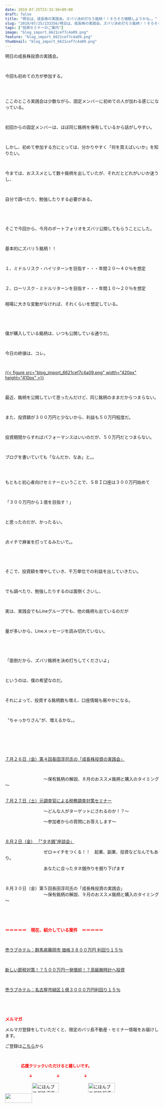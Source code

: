 ```yaml
---
date: 2019-07-25T23:33:56+09:00
draft: false
title: "明日は、成長株の実践会。ズバリ決め打ち５銘柄！！そろそろ増額しようかな。。"
slug: "2019/07/25/233356/明日は、成長株の実践会。ズバリ決め打ち５銘柄！！そろそろ増額しようかな。。"
tags: ["投資セミナーのご案内"]
image: "blog_import_6621cef7c4a09.png"
feature: "blog_import_6621cef7c4a09.png"
thumbnail: "blog_import_6621cef7c4a09.png"
---
```

<p>明日の成長株投資の実践会。</p><p> </p><p>今回も初めての方が参加する。</p><p> </p><p><br/>ここのところ実践会は少数ながら、固定メンバーに初めての人が加わる感じになっている。</p><p> </p><p>初回からの固定メンバーは、ほぼ同じ銘柄を保有しているから話がしやすい。</p><p> </p><p>しかし、初めて参加する方にとっては、分かりやすく「何を買えばいいか」を知りたい。</p><p> </p><p>今までは、おススメとして数十銘柄を出していたが、それだとどれがいいか迷うし、</p><p> </p><p>自分で調べたり、勉強したりする必要がある。</p><p> </p><p> </p><p>そこで今回から、今月のポートフォリオをズバリ公開してもらうことにした。</p><p> </p><p>基本的にズバリ５銘柄！！</p><p> </p><p>１、ミドルリスク・ハイリターンを目指す・・・年間２０～４０％を想定</p><p> </p><p>２、ローリスク・ミドルリターンを目指す・・・年間１０～２０％を想定</p><p><br/>相場に大きな変動がなければ、それくらいを想定している。</p><p> </p><p> </p><p>僕が購入している銘柄は、いつも公開している通りだ。</p><p> </p><p>今日の終値は、コレ。</p><p> </p><p><a href="blog_import_6621cef7c4a09.png">{{< figure src="blog_import_6621cef7c4a09.png" width="420px" height="410px" >}}</a></p><p> </p><p>最近、銘柄を公開していて思ったんだけど、同じ銘柄のままだからつまらない。</p><p> </p><p>また、投資額が３００万円と少ないから、利益も５０万円程度だ。</p><p> </p><p>投資期間からすればパフォーマンスはいいのだが、５０万円だとつまらない。</p><p> </p><p>ブログを書いていても「なんだか、なあ」と。。</p><p> </p><p><br/>もともと初心者向けセミナーということで、ＳＢＩ口座は３００万円始めて</p><p> </p><p>「３００万円から１億を目指す！」</p><p> </p><p>と思ったのだが、かったるい。</p><p> </p><p>点イチで麻雀を打ってるみたいで。。</p><p> </p><p> </p><p>そこで、投資額を増やしていき、千万単位での利益を出していきたい。</p><p> </p><p>でも調べたり、勉強したりするのは面倒くさいし、</p><p> </p><p>実は、実践会でもLineグループでも、他の銘柄も出ているのだが</p><p> </p><p>量が多いから、Lineメッセージを読み切れていない。</p><p> </p><p> </p><p>「面倒だから、ズバリ銘柄を決め打ちしてくださいよ」</p><p> </p><p>というのは、僕の希望なのだ。</p><p> </p><p>それによって、投資する銘柄数も増え、口座情報も賑やかになる。</p><p> </p><p>〝ちゃっかりさん″が、増えるかな。。</p><p> </p><p> </p><p> </p><p><a href="entry-12497099619.html" target="_blank">７月２６日（金）第４回長田淳司氏の「成長株投資の実践会」</a></p><p> </p><p>　　　　　　　　　～保有銘柄の解説、８月のおススメ銘柄と購入のタイミング～</p><p><br/><a href="entry-12489917228.html" target="_blank">７月２７日（土）元調査官による税務調査対策セミナー</a></p><p>　　　　　　　　　～どんな人がターゲットにされるのか！？～</p><p>　　　　　　　　　～参加者からの質問にお答えします～</p><p> </p><p><a href="entry-12490299208.html" target="_blank">８月２日（金） 「"タネ銭″座談会」</a></p><p>　　　　　　　　　ゼロ→イチをつくる！！　起業、副業、投資などなんでもあり。</p><p>　　　　　　　　　あなたに合ったタネ銭作りを掘り下げます</p><p> </p><p>８月３０日（金）第５回長田淳司氏の「成長株投資の実践会」<br/>　　　　　　　　　～保有銘柄の解説、９月のおススメ銘柄と購入のタイミング～</p><p> </p><p> </p><p><span style="font-weight: bold;"><span style="color: rgb(255, 0, 0);">＝＝＝＝＝　現在、紹介している案件　＝＝＝＝＝</span></span></p><p> </p><p><a href="entry-12497454744.html" target="_blank">売ラブホテル：群馬県藤岡市 価格３８００万円 利回り１５％</a></p><p> </p><p><a href="entry-12492433937.html" target="_blank">新しい節税対策！？５００万円一発償却！？高級腕時計へ投資</a></p><p> </p><p><a href="entry-12489345635.html" target="_blank">売ラブホテル：名古屋市緑区１億３０００万円利回り１５％</a></p><p> </p><p> </p><p><span style="font-weight: bold;"><span style="color: rgb(255, 0, 0);">メルマガ</span></span></p><p>メルマガ登録をしていただくと、限定のバリ島不動産・セミナー情報をお届けします。</p><p>ご登録は<a href="f9eeVI" target="_blank">こちら</a>から</p><p style="text-align: center;"> </p><p><font color="#ff0000" size="2"><strong>　　　　応援クリックいただけると嬉しいです。</strong></font></p><p><font color="#ff0000" size="2"><strong>　　　　　　↓　　　　　　↓　　　　　　↓</strong></font></p><p><a href="ranking.html?p_cid=01260127" id="&amp;blogmura_banner"><img alt="にほんブログ村 海外生活ブログ バリ島情報へ" border="0" height="31" src="data:image/svg+xml;charset=utf-8,%3Csvg%20xmlns%3D%22http%3A%2F%2Fwww.w3.org%2F2000%2Fsvg%22%20title%3D%22Placeholder%20for%20Images%22%20role%3D%22presentation%22%20viewBox%3D%220%200%2088%2031%22%20%2F%3E" width="88" data-src="//overseas.blogmura.com/bali/img/bali88_31.gif" style="aspect-ratio: auto 88 / 31;"/><noscript><img alt="にほんブログ村 海外生活ブログ バリ島情報へ" border="0" height="31" src="//overseas.blogmura.com/bali/img/bali88_31.gif" width="88"></noscript></a>  <a href="ranking.html?p_cid=01260127" id="&amp;blogmura_banner"><img alt="にほんブログ村 投資ブログ 不動産投資へ" border="0" height="31" src="data:image/svg+xml;charset=utf-8,%3Csvg%20xmlns%3D%22http%3A%2F%2Fwww.w3.org%2F2000%2Fsvg%22%20title%3D%22Placeholder%20for%20Images%22%20role%3D%22presentation%22%20viewBox%3D%220%200%2088%2031%22%20%2F%3E" width="88" data-src="//investment.blogmura.com/hudousantoushi/img/hudousantoushi88_31.gif" style="aspect-ratio: auto 88 / 31;"/><noscript><img alt="にほんブログ村 投資ブログ 不動産投資へ" border="0" height="31" src="//investment.blogmura.com/hudousantoushi/img/hudousantoushi88_31.gif" width="88"></noscript></a> <a href="link.php?1804582" title="人気ブログランキングへ"><img border="0" height="31" src="data:image/svg+xml;charset=utf-8,%3Csvg%20xmlns%3D%22http%3A%2F%2Fwww.w3.org%2F2000%2Fsvg%22%20title%3D%22Placeholder%20for%20Images%22%20role%3D%22presentation%22%20viewBox%3D%220%200%2088%2031%22%20%2F%3E" width="88" data-src="https://blog.with2.net/img/banner/banner_22.gif" style="aspect-ratio: auto 88 / 31;"/><noscript><img border="0" height="31" src="https://blog.with2.net/img/banner/banner_22.gif" width="88"></noscript></a></p>

